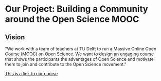 # Our Project: Building a Community around the Open Science MOOC
## Vision
"We work with a team of teachers at TU Delft to run a Massive Online Open Course (MOOC) on Open Science. We want to design an engaging course that shows the participants the advantages of Open Science and motivate them to join and contribute to the Open Science movement."

[This is a link to our course](https://learning.edx.org/course/course-v1:DelftX+OS101x+2T2022/home)
